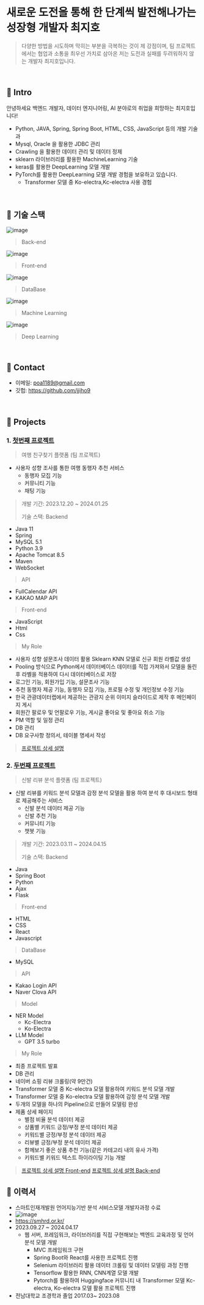 # 새로운 도전을 통해 한 단계씩 발전해나가는 성장형 개발자 최지호
>  다양한 방법을 시도하며 막히는 부분을 극복하는 것이 제 강점이며, 팀 프로젝트에서는 협업과 소통을 최우선 가치로 삼아온 저는 도전과 실패를 두려워하지 않는 개발자 최지호입니다.
</br>

## :pushpin: Intro
안녕하세요 백엔드 개발자, 데이터 엔지니어링, AI 분야로의 취업을 희망하는 최지호입니다!
- Python, JAVA, Spring, Spring Boot, HTML, CSS,  JavaScript 등의 개발 기술과
- Mysql, Oracle 을 활용한 JDBC 관리
- Crawling 을 활용한 데이터 관리 및 데이터 정제
- sklearn 라이브러리를 활용한 MachineLearning 기술
- keras를 활용한 DeepLearning 모델 개발
- PyTorch를 활용한 DeepLearning 모델 개발 경험을 보유하고 있습니다.
  - Transformer 모델 중 Ko-electra,Kc-electra 사용 경험

</br>

## :pushpin: 기술 스택

![image](https://github.com/jjiho9/-portfolio/assets/148534094/0702bcdd-6926-4679-bf96-30490c94226c)
> Back-end 

![image](https://github.com/jjiho9/-portfolio/assets/148534094/c0592fef-dba1-465d-81ff-b9ed955342e5)
> Front-end

![image](https://github.com/jjiho9/-portfolio/assets/148534094/9ad616f2-76e3-4a7d-a542-814eee7b7b02)
> DataBase

![image](https://github.com/jjiho9/-portfolio/assets/148534094/c41738ca-54de-4e46-a24e-334bd3a22309)
> Machine Learning

![image](https://github.com/jjiho9/-portfolio/assets/148534094/bd3f8a6e-b09c-4f30-bc4b-f2b6051bebef)
> Deep Learning



</br>

## :pushpin: Contact
- 이메일: poa1189@gmail.com
- 깃헙: https://github.com/jjiho9

</br>

## :pushpin: Projects
### 1. [첫번째 프로젝트](https://github.com/2023-SMHRD-IS-AI1/WithusRepo)
> 여행 친구찾기 플랫폼 (팀 프로젝트)
- 사용자 성향 조사를 통한 여행 동행자 추천 서비스
  - 동행자 모집 기능
  - 커뮤니티 기능
  - 채팅 기능
>개발 기간: 2023.12.20 ~ 2024.01.25  
>
> 기술 스택:
> Backend
- Java 11
- Spring
- MySQL 5.1
- Python 3.9
- Apache Tomcat 8.5
- Maven
- WebSocket
> API
- FullCalendar API
- KAKAO MAP API
> Front-end
- JavaScript
- Html
- Css


> My Role
- 사용자 성향 설문조사 데이터 활용 Sklearn KNN 모델로 신규 회원 라벨값 생성
- Pooling 방식으로 Python에서 데이터베이스 데이터를 직접 가져와서 모델을 돌린 후 라벨을 적용하여 다시 데이터베이스로 저장
- 로그인 기능, 회원가입 기능, 설문조사 기능
- 추천 동행자 제공 기능, 동행자 모집 기능, 프로필 수정 및 개인정보 수정 기능
- 한국 관광데이터랩에서 제공하는 관광지 순위 이미지 슬라이드로 제작 후 메인페이지 게시
- 회원간 팔로우 및 언팔로우 기능, 게시글 좋아요 및 좋아요 취소 기능
- PM 역할 및 일정 관리
- DB 관리
- DB 요구사항 정의서, 테이블 명세서 작성
>[프로젝트 상세 설명](https://github.com/2023-SMHRD-IS-AI1/WithusRepo)


### 2. [두번째 프로젝트](https://github.com/illhanunjung/ReadFit-frontend)
> 신발 리뷰 분석 플랫폼 (팀 프로젝트)
- 신발 리뷰를 키워드 분석 모델과 감정 분석 모델을 활용 하여 분석 후 대시보드 형태로 제공해주는 서비스
  - 신발 분석 데이터 제공 기능
  - 신발 추천 기능
  - 커뮤니티 기능
  - 챗봇 기능
>개발 기간: 2023.03.11 ~ 2024.04.15  
>
> 기술 스택:
> Backend
- Java
- Spring Boot
- Python
- Ajax
- Flask

> Front-end
- HTML
- CSS
- React
- Javascript

> DataBase
- MySQL
  
> API
- Kakao Login API
- Naver Clova API

> Model
- NER Model
  - Kc-Electra
  - Ko-Electra
- LLM Model
  - GPT 3.5 turbo


> My Role
- 최종 프로젝트 발표
- DB 관리
- 네이버 쇼핑 리뷰 크롤링(약 9만건)
- Transformer 모델 중 Kc-electra 모델 활용하여 키워드 분석 모델 개발
- Transformer 모델 중 Ko-electra 모델 활용하여 감정 분석 모델 개발
- 두개의 모델을 하나의 Pipeline으로 만들어 모델링 완성
- 제품 상세 페이지
  - 별점 비율 분석 데이터 제공
  - 상품별 키워드 긍정/부정 분석 데이터 제공
  - 키워드별 긍정/부정 분석 데이터 제공
  - 리뷰별 긍정/부정 분석 데이터 제공
  - 함께보기 좋은 상품 추천 기능(같은 카테고리 내의 유사 가격)
  - 키워드별 키워드 텍스트 하이라이팅 기능 개발
>[프로젝트 상세 설명 Front-end](https://github.com/illhanunjung/ReadFit-frontend)
>[프로젝트 상세 설명 Back-end](https://github.com/illhanunjung/ReadFit)




## :pushpin: 이력서
- 스마트인재개발원 언어지능기반 분석 서비스모델 개발자과정 수료
- ![image](https://github.com/jjiho9/-portfolio/assets/148534094/8735d61c-7fbb-4ab6-8178-9dae8c46a528)
- https://smhrd.or.kr/
- 2023.09.27 ~ 2024.04.17
  - 웹 서버, 프레임워크, 라이브러리를 직접 구현해보는 백엔드 교육과정 및 언어 분석 모델 개발
      - MVC 프레임워크 구현
      - Spring Boot와 React를 사용한 프로젝트 진행
      - Selenium 라이브러리 활용 데이터 크롤링 및 데이터 모델링 과정 진행
      - Tensorflow 활용한 RNN, CNN계열 모델 개발
      - Pytorch를 활용하여 Huggingface 커뮤니티 내 Transformer 모델 Kc-electra, Ko-electra 모델 활용 프로젝트 진행
- 전남대학교 조경학과 졸업 2017.03~ 2023.08



